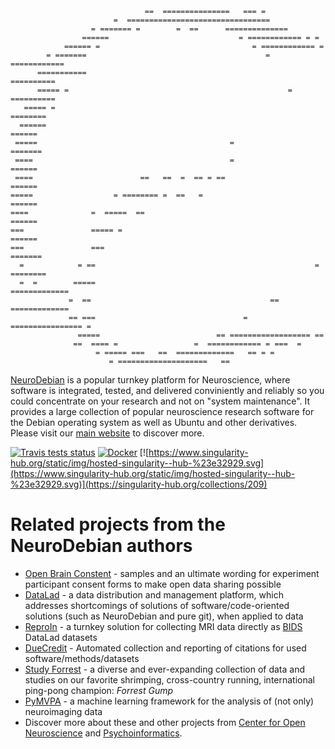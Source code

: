                                   ==  ===============   === =
                           =  ================================
                      = ======= =        =  ==      ==============
                    ======                             = ============ = =
                ====== =                                  = ============ =
            = =======                                        = ============
          ===========                                             ==========
          ===== =                                                 = ==========
       ===== =                                                        ========
      ======                                                            ======
     =====                                           =                  =======
     ====                                            =                    ======
     ====                        ==   ==  =  == = ==                      ======
    =====                  = ======== =  ==   =                            ======
    ====              =  =====  ==                                         ======
    ===               ===== =                                               ======
    ===               ===                                                 =======
      =            = ==                                                 = ========
      =  =        =====                                             =============
                 =  ==                                        ==  =============
                 == ===                                 =   ================ =
                   =====                          == ================== ==
                  ==  ==== =                 =  ============ = ===  =
                       = ===== ===   ==  =============   == = =
                          = ====================   ==

[NeuroDebian](http://neuro.debian.net) is a popular turnkey platform for
Neuroscience, where software is integrated, tested, and delivered
conviniently and reliably so you could concentrate on your research and
not on "system maintenance".  It provides a large collection of popular
neuroscience research software for the Debian operating system as well
as Ubuntu and other derivatives.  Please visit our
[main website](http://neuro.debian.net) to discover more.

[![Travis tests status](https://secure.travis-ci.org/neurodebian/neurodebian.png?branch=master)](https://travis-ci.org/datalad/datalad)
[![Docker](http://dockeri.co/image/_/neurodebian)](https://hub.docker.com/_/neurodebian/)
[![https://www.singularity-hub.org/static/img/hosted-singularity--hub-%23e32929.svg](https://www.singularity-hub.org/static/img/hosted-singularity--hub-%23e32929.svg)](https://singularity-hub.org/collections/209)

# Related projects from the NeuroDebian authors

- [Open Brain Constent](http://open-brain-consent.readthedocs.io) - samples
  and an ultimate wording for experiment participant consent forms to make
  open data sharing possible
- [DataLad](http://datalad.org) - a data distribution and management
  platform, which addresses shortcomings of solutions of software/code-oriented
  solutions (such as NeuroDebian and pure git), when applied to data
- [ReproIn](http://reproin.repronim.org) - a turnkey solution for collecting
  MRI data directly as [BIDS](http://bids.neuroimaging.io) DataLad datasets
- [DueCredit](duecredit.org) - Automated collection and reporting of
  citations for used software/methods/datasets
- [Study Forrest](http://studyforrest.org) -  a diverse and
  ever-expanding collection of data and studies on our favorite shrimping,
  cross-country running, international ping-pong champion: *Forrest Gump*
- [PyMVPA](http://pymvpa.org) - a machine learning framework for the analysis
  of (not only) neuroimaging data
- Discover more about these and other projects from
  [Center for Open Neuroscience](http://centerforopenneuroscience.org) and
  [Psychoinformatics](http://psychoinformatics.de).